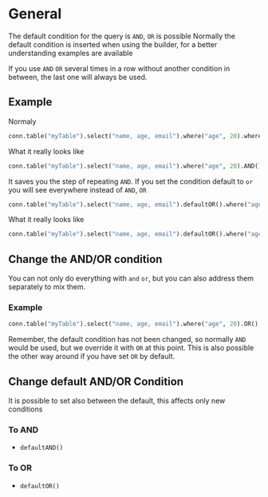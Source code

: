 # General
The default condition for the query is `AND`, `OR` is possible
Normally the default condition is inserted when using the builder, for a better understanding examples are available

If you use `AND` `OR` several times in a row without another condition in between, the last one will always be used.

## Example
Normaly
```python
conn.table("myTable").select("name, age, email").where("age", 20).where("name", "Benjamin").where("email", "benjamin@mail.com").fetchone()
```
What it really looks like
```python
conn.table("myTable").select("name, age, email").where("age", 20).AND().where("name", "Benjamin").AND().where("email", "benjamin@mail.com").fetchone()
```
It saves you the step of repeating `AND`.
If you set the condition default to `or` you will see everywhere instead of `AND`, `OR`

```python
conn.table("myTable").select("name, age, email").defaultOR().where("age", 20).where("name", "Benjamin").where("email", "benjamin@mail.com").fetchone()
```
What it really looks like
```python
conn.table("myTable").select("name, age, email").defaultOR().where("age", 20).OR().where("name", "Benjamin").OR().where("email", "benjamin@mail.com").fetchone()
```
## Change the AND/OR condition
You can not only do everything with `and` `or`, but you can also address them separately to mix them.
### Example
```python
conn.table("myTable").select("name, age, email").where("age", 20).OR().where("age", 25).fetchone()
```
Remember, the default condition has not been changed, so normally `AND` would be used, but we override it with `OR` at this point. This is also possible the other way around if you have set `OR` by default.

## Change default AND/OR Condition
It is possible to set also between the default, this affects only new conditions

### To AND

- `defaultAND()`

### To OR

- `defaultOR()`